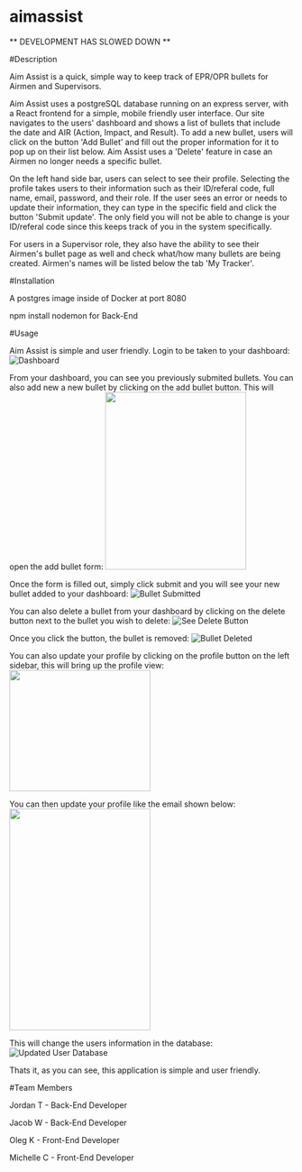 # aimassist

** DEVELOPMENT HAS SLOWED DOWN **

#Description

Aim Assist is a quick, simple way to keep track of EPR/OPR bullets for Airmen and Supervisors.

Aim Assist uses a postgreSQL database running on an express server, with a React frontend for a simple, mobile friendly user interface. Our site navigates to the users' dashboard and shows a list of bullets that include the date and AIR (Action, Impact, and Result). To add a new bullet, users will click on the button 'Add Bullet' and fill out the proper information for it to pop up on their list below. Aim Assist uses a 'Delete' feature in case an Airmen no longer needs a specific bullet. 

On the left hand side bar, users can select to see their profile. Selecting the profile takes users to their information such as their ID/referal code, full name, email, password, and their role. If the user sees an error or needs to update their information, they can type in the specific field and click the button 'Submit update'. The only field you will not be able to change is your ID/referal code since this keeps track of you in the system specifically.

For users in a Supervisor role, they also have the ability to see their Airmen's bullet page as well and check what/how many bullets are being created. Airmen's names will be listed below the tab 'My Tracker'. 

#Installation

A postgres image inside of Docker at port 8080

npm install nodemon for Back-End

#Usage

Aim Assist is simple and user friendly. Login to be taken to your dashboard:
![Dashboard](https://github.com/jltackett2/aimassist/blob/bullet-form/images/Dashbard.png) 

From your dashboard, you can see you previously submited bullets. You can also add new a new bullet by clicking on the add bullet button. This will open the add bullet form:
<img src="https://github.com/jltackett2/aimassist/blob/bullet-form/images/Add%20Bullet.png" width="250" height="315">

Once the form is filled out, simply click submit and you will see your new bullet added to your dashboard:
![Bullet Submitted](https://github.com/jltackett2/aimassist/blob/bullet-form/images/Bullet%20Added%20.png)


You can also delete a bullet from your dashboard by clicking on the delete button next to the bullet you wish to delete:
![See Delete Button](https://github.com/jltackett2/aimassist/blob/bullet-form/images/Bullet%20Added%20.png)


Once you click the button, the bullet is removed:
![Bullet Deleted](https://github.com/jltackett2/aimassist/blob/bullet-form/images/Dashbard.png)


You can also update your profile by clicking on the profile button on the left sidebar, this will bring up the profile view:
<img src="https://github.com/jltackett2/aimassist/blob/bullet-form/images/View%20Profile.png" width="250" height="215">


You can then update your profile like the email shown below:
<img src="https://github.com/jltackett2/aimassist/blob/bullet-form/images/Update%20Profile.png" width="250" height="393">


This will change the users information in the database:
![Updated User Database](https://github.com/jltackett2/aimassist/blob/bullet-form/images/Updated%20User.png)


Thats it, as you can see, this application is simple and user friendly.

#Team Members

Jordan T - Back-End Developer

Jacob W - Back-End Developer

Oleg K - Front-End Developer

Michelle C - Front-End Developer

